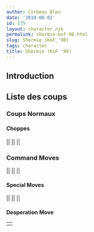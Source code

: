 ```yaml
---
author: Corbeau Bleu
date: '2010-08-02'
id: 175
layout: character.njk
permalink: shermie-kof-98.html
slug: Shermie_(KoF_'98)
tags: character
title: Shermie (KoF '98)
---
```


## Introduction

## Liste des coups

### Coups Normaux

#### Choppes

||
||
||

### Command Moves

||
||
||

#### Special Moves

||
||
||

#### Desperation Move

|     |
|-----|
|     |
